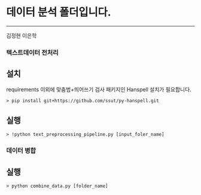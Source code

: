 # 데이터 분석 폴더입니다.
***
김정현
이은학


### 텍스트데이터 전처리

## 설치
requirements 이외에 맞춤법+띄어쓰기 검사 패키지인 Hanspell 설치가 필요합니다.
```
> pip install git+https://github.com/ssut/py-hanspell.git
```

## 실행
```
> !python text_preprocessing_pipeline.py [input_foler_name]
```

### 데이터 병합

## 실행
```
> python combine_data.py [folder_name]
```
